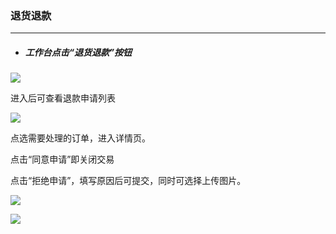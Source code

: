 ### 退货退款

---

* ##### 工作台点击“退货退款”按钮



![](http://sellerhub.ymatou.com/helpview/img/thtk_1.png)

进入后可查看退款申请列表

![](http://sellerhub.ymatou.com/helpview/img/thtk_2.png)

点选需要处理的订单，进入详情页。

点击“同意申请”即关闭交易

点击“拒绝申请”，填写原因后可提交，同时可选择上传图片。

![](http://sellerhub.ymatou.com/helpview/img/thtk_3.png)

![](http://sellerhub.ymatou.com/helpview/img/thtk_4.png)





